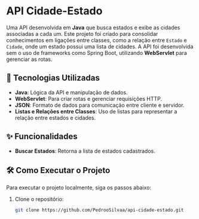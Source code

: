 # API Cidade-Estado

Uma API desenvolvida em **Java** que busca estados e exibe as cidades associadas a cada um. Este projeto foi criado para consolidar conhecimentos em ligações entre classes, como a relação entre `Estado` e `Cidade`, onde um estado possui uma lista de cidades. A API foi desenvolvida sem o uso de frameworks como Spring Boot, utilizando **WebServlet** para gerenciar as rotas.

## 🚀 Tecnologias Utilizadas

- **Java**: Lógica da API e manipulação de dados.
- **WebServlet**: Para criar rotas e gerenciar requisições HTTP.
- **JSON**: Formato de dados para comunicação entre cliente e servidor.
- **Listas e Relações entre Classes**: Uso de listas para representar a relação entre estados e cidades.

## ✨ Funcionalidades

- **Buscar Estados**: Retorna a lista de estados cadastrados.

## 🛠️ Como Executar o Projeto

Para executar o projeto localmente, siga os passos abaixo:

1. Clone o repositório:
   ```bash
   git clone https://github.com/PedrooSilvaa/api-cidade-estado.git
